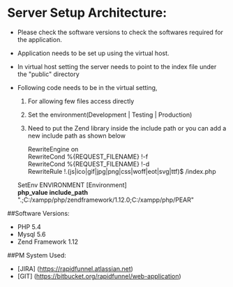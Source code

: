 # Server Setup Architecture:

* Please check the software versions to check the softwares required for the application.
* Application needs to be set up using the virtual host.
* In virtual host setting the server needs to point to the index file under the "public" directory
* Following code needs to be in the virtual setting,
	1. For allowing few files access directly
	2. Set the environment(Development | Testing | Production)
	3. Need to put the Zend library inside the include path or you can add a new include path as shown below

	    RewriteEngine on  
	    RewriteCond %{REQUEST_FILENAME} !-f  
	    RewriteCond %{REQUEST_FILENAME} !-d  
	    RewriteRule !\.(js|ico|gif|jpg|png|css|woff|eot|svg|ttf)$ /index.php  

    SetEnv ENVIRONMENT [Environment]  
    **php_value include_path** ".;C:/xampp/php/zendframework/1.12.0;C:/xampp/php/PEAR"

 
##Software Versions:
* PHP 5.4
* Mysql 5.6
* Zend Framework 1.12

 
##PM System Used:
* [JIRA] (https://rapidfunnel.atlassian.net)
* [GIT] (https://bitbucket.org/rapidfunnel/web-application)
